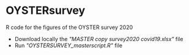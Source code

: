 # OYSTERsurvey
R code for the figures of the OYSTER survey 2020

* Download locally the *"MASTER copy survey2020 covid19.xlsx"* file
* Run *"OYSTERSURVEY_masterscript.R"* file
